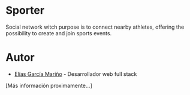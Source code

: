 # Sporter

Social network witch purpose is to connect nearby athletes, offering the possibility to create and join sports events.

# Autor

- [Elías García Mariño](http://eliasgarcia.es) - Desarrollador web full stack

[Más información proximamente...]